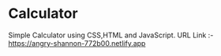# Calculator
Simple Calculator using CSS,HTML and JavaScript.
URL Link :- https://angry-shannon-772b00.netlify.app
